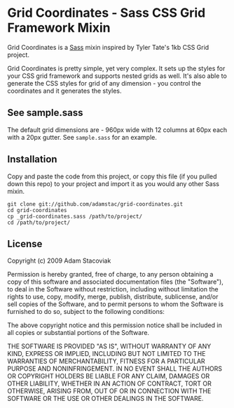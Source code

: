 # Grid Coordinates - Sass CSS Grid Framework Mixin

Grid Coordinates is a [Sass](http://sass-lang.com/) mixin inspired by Tyler Tate's 1kb CSS Grid project.

Grid Coordinates is pretty simple, yet very complex. It sets up the styles for your CSS grid framework and supports nested grids as well. It's also able to generate the CSS styles for grid of any dimension - you control the coordinates and it generates the styles.

## See sample.sass

The default grid dimensions are - 960px wide with 12 columns at 60px each with a 20px gutter. See `sample.sass` for an example.

## Installation

Copy and paste the code from this project, or copy this file (if you pulled down this repo) to your project and import it as you would any other Sass mixin.

    git clone git://github.com/adamstac/grid-coordinates.git
    cd grid-coordinates
    cp _grid-coordinates.sass /path/to/project/
    cd /path/to/project/

## License

Copyright (c) 2009 Adam Stacoviak

Permission is hereby granted, free of charge, to any person obtaining a copy of this software and associated documentation files (the "Software"), to deal in the Software without restriction, including without limitation the rights to use, copy, modify, merge, publish, distribute, sublicense, and/or sell copies of the Software, and to permit persons to whom the Software is furnished to do so, subject to the following conditions:

The above copyright notice and this permission notice shall be included in all copies or substantial portions of the Software.

THE SOFTWARE IS PROVIDED "AS IS", WITHOUT WARRANTY OF ANY KIND, EXPRESS OR IMPLIED, INCLUDING BUT NOT LIMITED TO THE WARRANTIES OF MERCHANTABILITY, FITNESS FOR A PARTICULAR PURPOSE AND NONINFRINGEMENT. IN NO EVENT SHALL THE AUTHORS OR COPYRIGHT HOLDERS BE LIABLE FOR ANY CLAIM, DAMAGES OR OTHER LIABILITY, WHETHER IN AN ACTION OF CONTRACT, TORT OR OTHERWISE, ARISING FROM, OUT OF OR IN CONNECTION WITH THE SOFTWARE OR THE USE OR OTHER DEALINGS IN THE SOFTWARE.